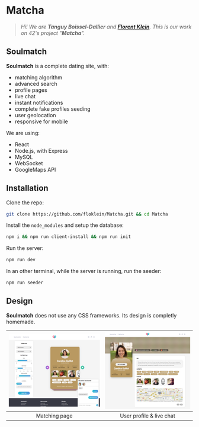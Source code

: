# Matcha

> *Hi! We are **Tanguy Boissel-Dallier** and **[Florent Klein](https://fkle.in/)**. This is our work on 42's project "**Matcha**".*

## Soulmatch
**Soulmatch** is a complete dating site, with:
- matching algorithm
- advanced search
- profile pages
- live chat
- instant notifications
- complete fake profiles seeding
- user geolocation
- responsive for mobile

We are using:
- React
- Node.js, with Express
- MySQL
- WebSocket
- GoogleMaps API

## Installation
Clone the repo:
```bash
git clone https://github.com/floklein/Matcha.git && cd Matcha
```

Install the `node_modules` and setup the database:
```bash
npm i && npm run client-install && npm run init
```

Run the server:
```bash
npm run dev
```

In an other terminal, while the server is running, run the seeder:
```bash
npm run seeder
```

## Design
**Soulmatch** does not use any CSS frameworks. Its design is completly homemade.


| ![demo](demo/demo1.png) | ![demo](demo/demo2.png) |
|:-----------------------:|:-----------------------:|
| Matching page           | User profile & live chat|
